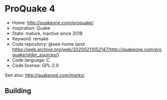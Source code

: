 # ProQuake 4

- Home: http://quakeone.com/proquake/
- Inspiration: Quake
- State: mature, inactive since 2018
- Keyword: remake
- Code repository: @see-home (and https://web.archive.org/web/20200211052147/http://quakeone.com/proquake/older_sources/)
- Code language: C
- Code license: GPL-2.0

See also: http://quakeone.com/markv/

## Building
